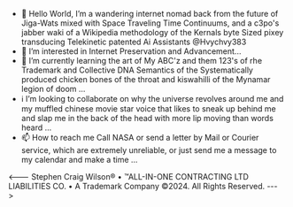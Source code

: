 - 👋 Hello World, I’m a wandering internet nomad back from the future of Jiga-Wats mixed with Space Traveling Time Continuums, and a c3po's jabber waki of a Wikipedia methodology of the Kernals byte Sized pixey transducing Telekinetic patented Ai Assistants @Hvychvy383
- 👀 I’m interested in Internet Preservation and Advancement...
- 🌱 I’m currently learning the art of My ABC'z and them 123's of rhe Trademark and Collective DNA Semantics of the Systematically produced chicken bones of the throat and kiswahilli of the Mynamar legion of doom ...
- ℹ️ I’m looking to collaborate on why the universe revolves around me and my muffled chinese movie star voice that likes to sneak up behind me and slap me in the back of the head with more lip moving than words heard ...
- 📫 How to reach me Call NASA or send a letter by Mail or Courier service, which are extremely unreliable, or just send me a message to my calendar and make a time ...

<---
Stephen Craig Wilson® • ™ALL-IN-ONE CONTRACTING LTD LIABILITIES CO. • A Trademark Company ©2024. All Rights Reserved.
--->
